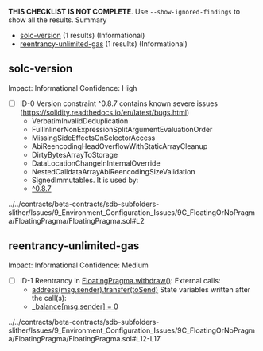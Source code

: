 **THIS CHECKLIST IS NOT COMPLETE**. Use `--show-ignored-findings` to show all the results.
Summary
 - [solc-version](#solc-version) (1 results) (Informational)
 - [reentrancy-unlimited-gas](#reentrancy-unlimited-gas) (1 results) (Informational)
## solc-version
Impact: Informational
Confidence: High
 - [ ] ID-0
Version constraint ^0.8.7 contains known severe issues (https://solidity.readthedocs.io/en/latest/bugs.html)
	- VerbatimInvalidDeduplication
	- FullInlinerNonExpressionSplitArgumentEvaluationOrder
	- MissingSideEffectsOnSelectorAccess
	- AbiReencodingHeadOverflowWithStaticArrayCleanup
	- DirtyBytesArrayToStorage
	- DataLocationChangeInInternalOverride
	- NestedCalldataArrayAbiReencodingSizeValidation
	- SignedImmutables.
It is used by:
	- [^0.8.7](../../contracts/beta-contracts/sdb-subfolders-slither/Issues/9_Environment_Configuration_Issues/9C_FloatingOrNoPragma/FloatingPragma/FloatingPragma.sol#L2)

../../contracts/beta-contracts/sdb-subfolders-slither/Issues/9_Environment_Configuration_Issues/9C_FloatingOrNoPragma/FloatingPragma/FloatingPragma.sol#L2


## reentrancy-unlimited-gas
Impact: Informational
Confidence: Medium
 - [ ] ID-1
Reentrancy in [FloatingPragma.withdraw()](../../contracts/beta-contracts/sdb-subfolders-slither/Issues/9_Environment_Configuration_Issues/9C_FloatingOrNoPragma/FloatingPragma/FloatingPragma.sol#L12-L17):
	External calls:
	- [address(msg.sender).transfer(toSend)](../../contracts/beta-contracts/sdb-subfolders-slither/Issues/9_Environment_Configuration_Issues/9C_FloatingOrNoPragma/FloatingPragma/FloatingPragma.sol#L15)
	State variables written after the call(s):
	- [_balance[msg.sender] = 0](../../contracts/beta-contracts/sdb-subfolders-slither/Issues/9_Environment_Configuration_Issues/9C_FloatingOrNoPragma/FloatingPragma/FloatingPragma.sol#L16)

../../contracts/beta-contracts/sdb-subfolders-slither/Issues/9_Environment_Configuration_Issues/9C_FloatingOrNoPragma/FloatingPragma/FloatingPragma.sol#L12-L17


